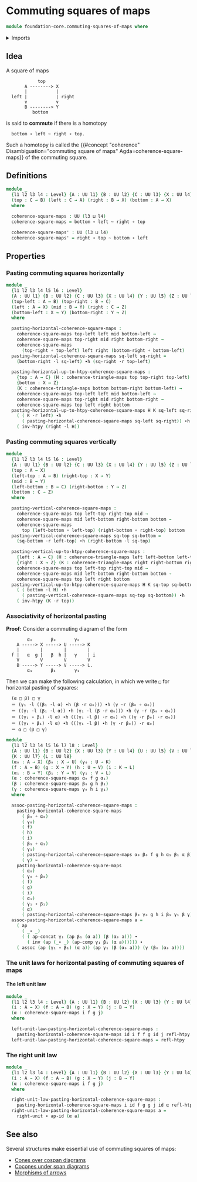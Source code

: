 # Commuting squares of maps

```agda
module foundation-core.commuting-squares-of-maps where
```

<details><summary>Imports</summary>

```agda
open import foundation.action-on-identifications-functions
open import foundation.universe-levels

open import foundation-core.commuting-triangles-of-maps
open import foundation-core.function-types
open import foundation-core.homotopies
open import foundation-core.identity-types
open import foundation-core.whiskering-homotopies-composition
```

</details>

## Idea

A square of maps

```text
            top
       A --------> X
       |           |
  left |           | right
       ∨           ∨
       B --------> Y
          bottom
```

is said to **commute** if there is a homotopy

```text
  bottom ∘ left ~ right ∘ top.
```

Such a homotopy is called the
{{#concept "coherence" Disambiguation="commuting square of maps" Agda=coherence-square-maps}}
of the commuting square.

## Definitions

```agda
module _
  {l1 l2 l3 l4 : Level} {A : UU l1} {B : UU l2} {C : UU l3} {X : UU l4}
  (top : C → B) (left : C → A) (right : B → X) (bottom : A → X)
  where

  coherence-square-maps : UU (l3 ⊔ l4)
  coherence-square-maps = bottom ∘ left ~ right ∘ top

  coherence-square-maps' : UU (l3 ⊔ l4)
  coherence-square-maps' = right ∘ top ~ bottom ∘ left
```

## Properties

### Pasting commuting squares horizontally

```agda
module _
  {l1 l2 l3 l4 l5 l6 : Level}
  {A : UU l1} {B : UU l2} {C : UU l3} {X : UU l4} {Y : UU l5} {Z : UU l6}
  (top-left : A → B) (top-right : B → C)
  (left : A → X) (mid : B → Y) (right : C → Z)
  (bottom-left : X → Y) (bottom-right : Y → Z)
  where

  pasting-horizontal-coherence-square-maps :
    coherence-square-maps top-left left mid bottom-left →
    coherence-square-maps top-right mid right bottom-right →
    coherence-square-maps
      (top-right ∘ top-left) left right (bottom-right ∘ bottom-left)
  pasting-horizontal-coherence-square-maps sq-left sq-right =
    (bottom-right ·l sq-left) ∙h (sq-right ·r top-left)

  pasting-horizontal-up-to-htpy-coherence-square-maps :
    {top : A → C} (H : coherence-triangle-maps top top-right top-left)
    {bottom : X → Z}
    (K : coherence-triangle-maps bottom bottom-right bottom-left) →
    coherence-square-maps top-left left mid bottom-left →
    coherence-square-maps top-right mid right bottom-right →
    coherence-square-maps top left right bottom
  pasting-horizontal-up-to-htpy-coherence-square-maps H K sq-left sq-right =
    ( ( K ·r left) ∙h
      ( pasting-horizontal-coherence-square-maps sq-left sq-right)) ∙h
    ( inv-htpy (right ·l H))
```

### Pasting commuting squares vertically

```agda
module _
  {l1 l2 l3 l4 l5 l6 : Level}
  {A : UU l1} {B : UU l2} {C : UU l3} {X : UU l4} {Y : UU l5} {Z : UU l6}
  (top : A → X)
  (left-top : A → B) (right-top : X → Y)
  (mid : B → Y)
  (left-bottom : B → C) (right-bottom : Y → Z)
  (bottom : C → Z)
  where

  pasting-vertical-coherence-square-maps :
    coherence-square-maps top left-top right-top mid →
    coherence-square-maps mid left-bottom right-bottom bottom →
    coherence-square-maps
      top (left-bottom ∘ left-top) (right-bottom ∘ right-top) bottom
  pasting-vertical-coherence-square-maps sq-top sq-bottom =
    (sq-bottom ·r left-top) ∙h (right-bottom ·l sq-top)

  pasting-vertical-up-to-htpy-coherence-square-maps :
    {left : A → C} (H : coherence-triangle-maps left left-bottom left-top)
    {right : X → Z} (K : coherence-triangle-maps right right-bottom right-top) →
    coherence-square-maps top left-top right-top mid →
    coherence-square-maps mid left-bottom right-bottom bottom →
    coherence-square-maps top left right bottom
  pasting-vertical-up-to-htpy-coherence-square-maps H K sq-top sq-bottom =
    ( ( bottom ·l H) ∙h
      ( pasting-vertical-coherence-square-maps sq-top sq-bottom)) ∙h
    ( inv-htpy (K ·r top))
```

### Associativity of horizontal pasting

**Proof:** Consider a commuting diagram of the form

```text
        α₀       β₀       γ₀
    A -----> X -----> U -----> K
    |        |        |        |
  f |   α  g |   β  h |   γ    | i
    V        V        V        V
    B -----> Y -----> V -----> L.
        α₁       β₁       γ₁
```

Then we can make the following calculation, in which we write `□` for horizontal
pasting of squares:

```text
  (α □ β) □ γ
  ＝ (γ₁ ·l ((β₁ ·l α) ∙h (β ·r α₀))) ∙h (γ ·r (β₀ ∘ α₀))
  ＝ ((γ₁ ·l (β₁ ·l α)) ∙h (γ₁ ·l (β ·r α₀))) ∙h (γ ·r (β₀ ∘ α₀))
  ＝ ((γ₁ ∘ β₁) ·l α) ∙h (((γ₁ ·l β) ·r α₀) ∙h ((γ ·r β₀) ·r α₀))
  ＝ ((γ₁ ∘ β₁) ·l α) ∙h (((γ₁ ·l β) ∙h (γ ·r β₀)) ·r α₀)
  ＝ α □ (β □ γ)
```

```agda
module _
  {l1 l2 l3 l4 l5 l6 l7 l8 : Level}
  {A : UU l1} {B : UU l2} {X : UU l3} {Y : UU l4} {U : UU l5} {V : UU l6}
  {K : UU l7} {L : UU l8}
  (α₀ : A → X) (β₀ : X → U) (γ₀ : U → K)
  (f : A → B) (g : X → Y) (h : U → V) (i : K → L)
  (α₁ : B → Y) (β₁ : Y → V) (γ₁ : V → L)
  (α : coherence-square-maps α₀ f g α₁)
  (β : coherence-square-maps β₀ g h β₁)
  (γ : coherence-square-maps γ₀ h i γ₁)
  where

  assoc-pasting-horizontal-coherence-square-maps :
    pasting-horizontal-coherence-square-maps
      ( β₀ ∘ α₀)
      ( γ₀)
      ( f)
      ( h)
      ( i)
      ( β₁ ∘ α₁)
      ( γ₁)
      ( pasting-horizontal-coherence-square-maps α₀ β₀ f g h α₁ β₁ α β)
      ( γ) ~
    pasting-horizontal-coherence-square-maps
      ( α₀)
      ( γ₀ ∘ β₀)
      ( f)
      ( g)
      ( i)
      ( α₁)
      ( γ₁ ∘ β₁)
      ( α)
      ( pasting-horizontal-coherence-square-maps β₀ γ₀ g h i β₁ γ₁ β γ)
  assoc-pasting-horizontal-coherence-square-maps a =
    ( ap
      ( _∙ _)
      ( ( ap-concat γ₁ (ap β₁ (α a)) (β (α₀ a))) ∙
        ( inv (ap (_∙ _) (ap-comp γ₁ β₁ (α a)))))) ∙
    ( assoc (ap (γ₁ ∘ β₁) (α a)) (ap γ₁ (β (α₀ a))) (γ (β₀ (α₀ a))))
```

### The unit laws for horizontal pasting of commuting squares of maps

#### The left unit law

```agda
module _
  {l1 l2 l3 l4 : Level} {A : UU l1} {B : UU l2} {X : UU l3} {Y : UU l4}
  (i : A → X) (f : A → B) (g : X → Y) (j : B → Y)
  (α : coherence-square-maps i f g j)
  where

  left-unit-law-pasting-horizontal-coherence-square-maps :
    pasting-horizontal-coherence-square-maps id i f f g id j refl-htpy α ~ α
  left-unit-law-pasting-horizontal-coherence-square-maps = refl-htpy
```

### The right unit law

```agda
module _
  {l1 l2 l3 l4 : Level} {A : UU l1} {B : UU l2} {X : UU l3} {Y : UU l4}
  (i : A → X) (f : A → B) (g : X → Y) (j : B → Y)
  (α : coherence-square-maps i f g j)
  where

  right-unit-law-pasting-horizontal-coherence-square-maps :
    pasting-horizontal-coherence-square-maps i id f g g j id α refl-htpy ~ α
  right-unit-law-pasting-horizontal-coherence-square-maps a =
    right-unit ∙ ap-id (α a)
```

## See also

Several structures make essential use of commuting squares of maps:

- [Cones over cospan diagrams](foundation.cones-over-cospan-diagrams.md)
- [Cocones under span diagrams](synthetic-homotopy-theory.cocones-under-spans.md)
- [Morphisms of arrows](foundation.morphisms-arrows.md)
